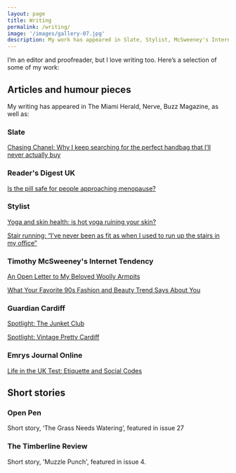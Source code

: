 ```yaml
---
layout: page
title: Writing
permalink: /writing/
image: '/images/gallery-07.jpg'
description: My work has appeared in Slate, Stylist, McSweeney's Internet Tendency, Open Pen, among others.
---
```

I’m an editor and proofreader, but I love writing too. Here’s a selection of some of my work:

## Articles and humour pieces
My writing has appeared in The Miami Herald, Nerve, Buzz Magazine, as well as:

### Slate
[Chasing Chanel: Why I keep searching for the perfect handbag that I’ll never actually buy](https://slate.com/human-interest/2021/03/chanel-handbag-rabbit-hole.html)

### Reader's Digest UK
[Is the pill safe for people approaching menopause?](https://www.readersdigest.co.uk/health/menopause/is-the-pill-safe-for-people-approaching-menopause)

### Stylist
[Yoga and skin health: is hot yoga ruining your skin?](https://www.stylist.co.uk/fitness-health/wellbeing/hot-yoga-ruining-skin/630077)  

[Stair running: “I’ve never been as fit as when I used to run up the stairs in my office”](https://www.stylist.co.uk/fitness-health/workouts/stair-running-free-killer-cardio-workout/563155)

### Timothy McSweeney's Internet Tendency
[An Open Letter to My Beloved Woolly Armpits](http://www.mcsweeneys.net/articles/an-open-letter-to-my-beloved-woolly-armpits)  

[What Your Favorite 90s Fashion and Beauty Trend Says About You](http://www.mcsweeneys.net/articles/what-your-favorite-90s-fashion-and-beauty-trend-says-about-you)

### Guardian Cardiff
[Spotlight: The Junket Club](http://www.theguardian.com/cardiff/2011/apr/18/cardiff-the-junket-club)

[Spotlight: Vintage Pretty Cardiff](http://www.theguardian.com/cardiff/2011/feb/21/vintage-pretty-cardiff-fair-markets)

### Emrys Journal Online
[Life in the UK Test: Etiquette and Social Codes](https://medium.com/emrys-journal-online/life-in-the-uk-test-c5e27cdacddb)

## Short stories

### Open Pen
Short story, ‘The Grass Needs Watering’, featured in issue 27

### The Timberline Review
Short story, 'Muzzle Punch', featured in issue 4.
